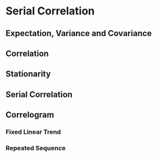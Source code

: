 # Serial Correlation
## Expectation, Variance and Covariance
## Correlation
## Stationarity
## Serial Correlation
## Correlogram
### Fixed Linear Trend
### Repeated Sequence